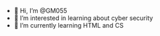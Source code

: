 - 👋 Hi, I’m @GM055
- 👀 I’m interested in learning about cyber security
- 🌱 I’m currently learning HTML and CS

<!---
GM055/GM055 is a ✨ special ✨ repository because its `README.md` (this file) appears on your GitHub profile.
You can click the Preview link to take a look at your changes.
--->
